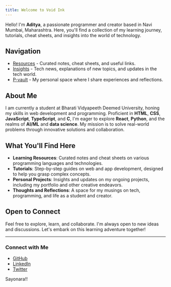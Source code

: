 ```yaml
---
title: Welcome to Void Ink
---
```


Hello! I'm **Aditya**, a passionate programmer and creator based in Navi Mumbai, Maharashtra. Here, you'll find a collection of my learning journey, tutorials, cheat sheets, and insights into the world of technology.

## Navigation

- [Resources](./Resources) - Curated notes, cheat sheets, and useful links.
- [Insights](./Insights) - Tech news, explanations of new topics, and updates in the tech world.
- [P-vault](./P-vault) - My personal space where I share experiences and reflections.

## About Me

I am currently a student at Bharati Vidyapeeth Deemed University, honing my skills in web development and programming. Proficient in **HTML**, **CSS**, **JavaScript**, **TypeScript**, and **C**, I'm eager to explore **React**, **Python**, and the realms of **AI/ML** and **data science**. My mission is to solve real-world problems through innovative solutions and collaboration.

## What You'll Find Here

- **Learning Resources**: Curated notes and cheat sheets on various programming languages and technologies.
- **Tutorials**: Step-by-step guides on web and app development, designed to help you grasp complex concepts.
- **Personal Projects**: Insights and updates on my ongoing projects, including my portfolio and other creative endeavors.
- **Thoughts and Reflections**: A space for my musings on tech, programming, and life as a student and creator.

## Open to Connect

Feel free to explore, learn, and collaborate. I'm always open to new ideas and discussions. Let's embark on this learning adventure together!

---

### Connect with Me

- [GitHub](https://github.com/adtytiw)
- [LinkedIn](https://www.linkedin.com/in/aditya-tiwari-38ba35310/)
- [Twitter](https://x.com/adtytiw)

Sayonara!!
